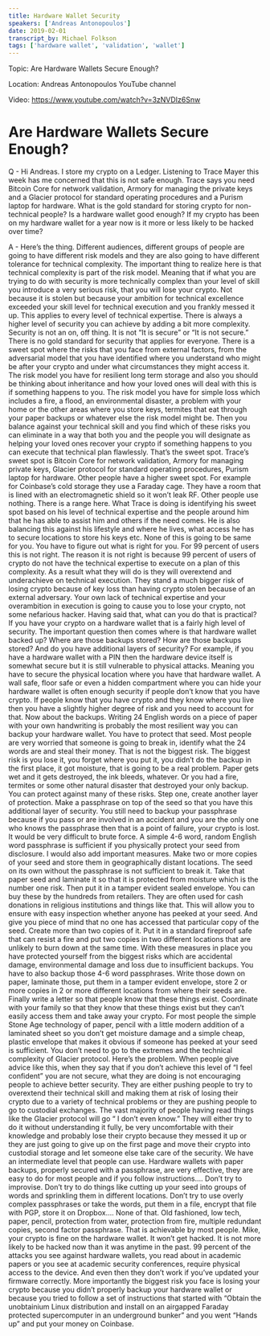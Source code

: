 ```yaml
---
title: Hardware Wallet Security
speakers: ['Andreas Antonopoulos']
date: 2019-02-01
transcript_by: Michael Folkson
tags: ['hardware wallet', 'validation', 'wallet']
---
```


Topic: Are Hardware Wallets Secure Enough?

Location: Andreas Antonopoulos YouTube channel

Video: https://www.youtube.com/watch?v=3zNVDIz6Snw

# Are Hardware Wallets Secure Enough?

Q - Hi Andreas. I store my crypto on a Ledger. Listening to Trace Mayer this week has me concerned that this is not safe enough. Trace says you need Bitcoin Core for network validation, Armory for managing the private keys and a Glacier protocol for standard operating procedures and a Purism laptop for hardware. What is the gold standard for storing crypto for non-technical people? Is a hardware wallet good enough? If my crypto has been on my hardware wallet for a year now is it more or less likely to be hacked over time?

A - Here’s the thing. Different audiences, different groups of people are going to have different risk models and they are also going to have different tolerance for technical complexity. The important thing to realize here is that technical complexity is part of the risk model. Meaning that if what you are trying to do with security is more technically complex than your level of skill you introduce a very serious risk, that you will lose your crypto. Not because it is stolen but because your ambition for technical excellence exceeded your skill level for technical execution and you frankly messed it up. This applies to every level of technical expertise. There is always a higher level of security you can achieve by adding a bit more complexity. Security is not an on, off thing. It is not “It is secure” or “It is not secure.” There is no gold standard for security that applies for everyone. There is a sweet spot where the risks that you face from external factors, from the adversarial model that you have identified where you understand who might be after your crypto and under what circumstances they might access it. The risk model you have for resilient long term storage and also you should be thinking about inheritance and how your loved ones will deal with this is if something happens to you. The risk model you have for simple loss which includes a fire, a flood, an environmental disaster, a problem with your home or the other areas where you store keys, termites that eat through your paper backups or whatever else the risk model might be. Then you balance against your technical skill and you find which of these risks you can eliminate in a way that both you and the people you will designate as helping your loved ones recover your crypto if something happens to you can execute that technical plan flawlessly. That’s the sweet spot. Trace’s sweet spot is Bitcoin Core for network validation, Armory for managing private keys, Glacier protocol for standard operating procedures, Purism laptop for hardware. Other people have a higher sweet spot. For example for Coinbase’s cold storage they use a Faraday cage. They have a room that is lined with an electromagnetic shield so it won’t leak RF. Other people use nothing. There is a range here. What Trace is doing is identifying his sweet spot based on his level of technical expertise and the people around him that he has able to assist him and others if the need comes. He is also balancing this against his lifestyle and where he lives, what access he has to secure locations to store his keys etc. None of this is going to be same for you. You have to figure out what is right for you. For 99 percent of users this is not right. The reason it is not right is because 99 percent of users of crypto do not have the technical expertise to execute on a plan of this complexity. As a result what they will do is they will overextend and underachieve on technical execution. They stand a much bigger risk of losing crypto because of key loss than having crypto stolen because of an external adversary. Your own lack of technical expertise and your overambition in execution is going to cause you to lose your crypto, not some nefarious hacker. Having said that, what can you do that is practical? If you have your crypto on a hardware wallet that is a fairly high level of security. The important question then comes where is that hardware wallet backed up? Where are those backups stored? How are those backups stored? And do you have additional layers of security? For example, if you have a hardware wallet with a PIN then the hardware device itself is somewhat secure but it is still vulnerable to physical attacks. Meaning you have to secure the physical location where you have that hardware wallet. A wall safe, floor safe or even a hidden compartment where you can hide your hardware wallet is often enough security if people don’t know that you have crypto. If people know that you have crypto and they know where you live then you have a slightly higher degree of risk and you need to account for that. Now about the backups. Writing 24 English words on a piece of paper with your own handwriting is probably the most resilient way you can backup your hardware wallet. You have to protect that seed. Most people are very worried that someone is going to break in, identify what the 24 words are and steal their money. That is not the biggest risk. The biggest risk is you lose it, you forget where you put it, you didn’t do the backup in the first place, it got moisture, that is going to be a real problem. Paper gets wet and it gets destroyed, the ink bleeds, whatever. Or you had a fire, termites or some other natural disaster that destroyed your only backup. You can protect against many of these risks. Step one, create another layer of protection. Make a passphrase on top of the seed so that you have this additional layer of security. You still need to backup your passphrase because if you pass or are involved in an accident and you are the only one who knows the passphrase then that is a point of failure, your crypto is lost. It would be very difficult to brute force. A simple 4-6 word, random English word passphrase is sufficient if you physically protect your seed from disclosure. I would also add important measures. Make two or more copies of your seed and store them in geographically distant locations. The seed on its own without the passphrase is not sufficient to break it. Take that paper seed and laminate it so that it is protected from moisture which is the number one risk. Then put it in a tamper evident sealed envelope. You can buy these by the hundreds from retailers. They are often used for cash donations in religious institutions and things like that. This will allow you to ensure with easy inspection whether anyone has peeked at your seed. And give you piece of mind that no one has accessed that particular copy of the seed. Create more than two copies of it. Put it in a standard fireproof safe that can resist a fire and put two copies in two different locations that are unlikely to burn down at the same time. With these measures in place you have protected yourself from the biggest risks which are accidental damage, environmental damage and loss due to insufficient backups. You have to also backup those 4-6 word passphrases. Write those down on paper, laminate those, put them in a tamper evident envelope, store 2 or more copies in 2 or more different locations from where their seeds are. Finally write a letter so that people know that these things exist. Coordinate with your family so that they know that these things exist but they can’t easily access them and take away your crypto. For most people the simple Stone Age technology of paper, pencil with a little modern addition of a laminated sheet so you don’t get moisture damage and a simple cheap, plastic envelope that makes it obvious if someone has peeked at your seed is sufficient. You don’t need to go to the extremes and the technical complexity of Glacier protocol. Here’s the problem. When people give advice like this, when they say that if you don’t achieve this level of “I feel confident” you are not secure, what they are doing is not encouraging people to achieve better security. They are either pushing people to try to overextend their technical skill and making them at risk of losing their crypto due to a variety of technical problems or they are pushing people to go to custodial exchanges. The vast majority of people having read things like the Glacier protocol will go “ I don’t even know.” They will either try to do it without understanding it fully, be very uncomfortable with their knowledge and probably lose their crypto because they messed it up or they are just going to give up on the first page and move their crypto into custodial storage and let someone else take care of the security. We have an intermediate level that people can use. Hardware wallets with paper backups, properly secured with a passphrase, are very effective, they are easy to do for most people and if you follow instructions…. Don’t try to improvise. Don’t try to do things like cutting up your seed into groups of words and sprinkling them in different locations. Don’t try to use overly complex passphrases or take the words, put them in a file, encrypt that file with PGP, store it on Dropbox…. None of that. Old fashioned, low tech, paper, pencil, protection from water, protection from fire, multiple redundant copies, second factor passphrase. That is achievable by most people. Mike, your crypto is fine on the hardware wallet. It won’t get hacked. It is not more likely to be hacked now than it was anytime in the past. 99 percent of the attacks you see against hardware wallets, you read about in academic papers or you see at academic security conferences, require physical access to the device. And even then they don’t work if you’ve updated your firmware correctly. More importantly the biggest risk you face is losing your crypto because you didn’t properly backup your hardware wallet or because you tried to follow a set of instructions that started with “Obtain the unobtainium Linux distribution and install on an airgapped Faraday protected supercomputer in an underground bunker” and you went “Hands up” and put your money on Coinbase.
